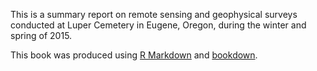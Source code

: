 This is a summary report on remote sensing and geophysical surveys conducted at Luper Cemetery in Eugene, Oregon, during the winter and spring of 2015. 

This book was produced using [R Markdown](https://github.com/rstudio/rmarkdown) and [bookdown](https://github.com/rstudio/bookdown).
